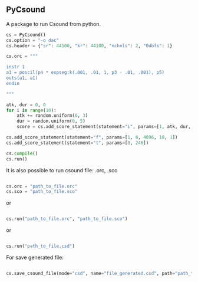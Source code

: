 ## PyCsound  

A package to run Csound from python.

```python
cs = PyCsound()
cs.option = "-o dac"
cs.header = {"sr": 44100, "kr": 44100, "nchnls": 2, "0dbfs": 1}

cs.orc = """

instr 1
a1 = poscil(p4 * expseg:k(.001, .01, 1, p3 - .01, .001), p5)
outs(a1, a1)
endin

"""

atk, dur = 0, 0
for i in range(10):
    atk += random.uniform(0, 3)
    dur = random.uniform(0, 5)
    score = cs.add_score_statement(statement="i", params=[1, atk, dur, 0.5, 110 * (i + 1)])

cs.add_score_statement(statement="f", params=[1, 0, 4096, 10, 1])
cs.add_score_statement(statement="t", params=[0, 240])

cs.compile()
cs.run()

```

It is also possible to run csound file: .orc, .sco

```python

cs.orc = "path_to_file.orc"
cs.sco = "path_to_file.sco"

```

or

```python

cs.run("path_to_file.orc", "path_to_file.sco")

```

or


```python

cs.run("path_to_file.csd")

```

For save generated file:

```python

cs.save_csound_file(mode="csd", name="file_generated.csd", path="path_to_save_the_file_generated")

```


